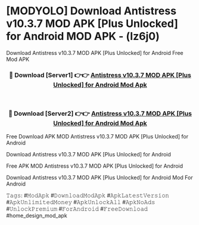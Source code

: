 # [MODYOLO] Download Antistress v10.3.7 MOD APK [Plus Unlocked] for Android MOD APK - (lz6j0)
Download Antistress v10.3.7 MOD APK [Plus Unlocked] for Android Free Mod APK

<div align="center">
<h3>🔴 Download [Server1] 👉👉 <a href="https://apk-comot.site?title=Antistress_v10.3.7_MOD_APK_[Plus_Unlocked]_for_Android">Antistress v10.3.7 MOD APK [Plus Unlocked] for Android Mod Apk</a></h3><br>

<h3>🔴 Download [Server2] 👉👉 <a href="https://apk-comot.site?title=Antistress_v10.3.7_MOD_APK_[Plus_Unlocked]_for_Android">Antistress v10.3.7 MOD APK [Plus Unlocked] for Android Mod Apk</a></h3>
</div>


Free Download APK MOD Antistress v10.3.7 MOD APK [Plus Unlocked] for Android

Download Antistress v10.3.7 MOD APK [Plus Unlocked] for Android 

Free APK MOD Antistress v10.3.7 MOD APK [Plus Unlocked] for Android 

Download Antistress v10.3.7 MOD APK [Plus Unlocked] for Android Mod For Android

𝚃𝚊𝚐𝚜: #𝙼𝚘𝚍𝙰𝚙𝚔 #𝙳𝚘𝚠𝚗𝚕𝚘𝚊𝚍𝙼𝚘𝚍𝙰𝚙𝚔 #𝙰𝚙𝚔𝙻𝚊𝚝𝚎𝚜𝚝𝚅𝚎𝚛𝚜𝚒𝚘𝚗 #𝙰𝚙𝚔𝚄𝚗𝚕𝚒𝚖𝚒𝚝𝚎𝚍𝙼𝚘𝚗𝚎𝚢 #𝙰𝚙𝚔𝚄𝚗𝚕𝚘𝚌𝚔𝙰𝚕𝚕 #𝙰𝚙𝚔𝙽𝚘𝙰𝚍𝚜 #𝚄𝚗𝚕𝚘𝚌𝚔𝙿𝚛𝚎𝚖𝚒𝚞𝚖 #𝙵𝚘𝚛𝙰𝚗𝚍𝚛𝚘𝚒𝚍 #𝙵𝚛𝚎𝚎𝙳𝚘𝚠𝚗𝚕𝚘𝚊𝚍 #home_design_mod_apk